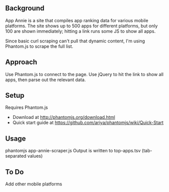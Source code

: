 Background
----------
App Annie is a site that compiles app ranking data for various mobile platforms. The site shows up to 500 apps for different platforms, but only 100 are shown immediately; hitting a link runs some JS to show all apps.

Since basic curl scraping can't pull that dynamic content, I'm using Phantom.js to scrape the full list.

Approach
--------
Use Phantom.js to connect to the page. Use jQuery to hit the link to show all apps, then parse out the relevant data.

Setup
-----
Requires Phantom.js
- Download at http://phantomjs.org/download.html
- Quick start guide at https://github.com/ariya/phantomjs/wiki/Quick-Start

Usage
-----
phantomjs app-annie-scraper.js
Output is written to top-apps.tsv (tab-separated values)

To Do
-----
Add other mobile platforms

